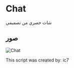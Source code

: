 # Chat
شات حصري من تصميمي


## صور
![Chat]([https://cdn.discordapp.com/attachments/1083766939760984094/1142790799994671126/image.png](https://cdn.discordapp.com/attachments/1083766939760984094/1142790799994671126/image.png?ex=65eda15e&is=65db2c5e&hm=cd0eb6962f26a6d2af79efd40fc55978173c2c9da9d7ea4471bfee129eba6454&)https://cdn.discordapp.com/attachments/1083766939760984094/1142790799994671126/image.png?ex=65eda15e&is=65db2c5e&hm=cd0eb6962f26a6d2af79efd40fc55978173c2c9da9d7ea4471bfee129eba6454&)


This script was created by: ic7
